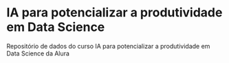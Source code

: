 # IA para potencializar a produtividade em Data Science
Repositório de dados do curso IA para potencializar a produtividade em Data Science da Alura
